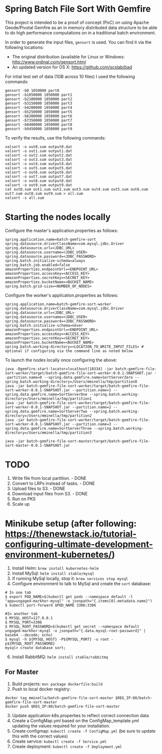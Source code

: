 # Spring Batch File Sort With Gemfire
This project is intended to be a proof of concept (PoC) on using Apache Geode/Pivotal Gemfire as an in memory distributed data structure to be able to do high performance computations on in a traditional batch environment.

In order to generate the input files, `gensort` is used.  You can find it via the following locations:
* The original distribution (available for Linux or Windows: http://www.ordinal.com/gensort.html
* An updated version for OS X: https://github.com/scslab/bad

For intial test set of data (1GB across 10 files) I used the following commands:
```
gensort -b0 1050000 part0
gensort -b1050000 1050000 part1
gensort -b2100000 1050000 part2
gensort -b3150000 1050000 part3
gensort -b4200000 1050000 part4
gensort -b5250000 1050000 part5
gensort -b6300000 1050000 part6
gensort -b7350000 1050000 part7
gensort -b8400000 1050000 part8
gensort -b9450000 1050000 part9
```

To verify the results, use the following commands:
```
valsort -o out0.sum output0.dat
valsort -o out1.sum output1.dat
valsort -o out2.sum output2.dat
valsort -o out3.sum output3.dat
valsort -o out4.sum output4.dat
valsort -o out5.sum output5.dat
valsort -o out6.sum output6.dat
valsort -o out7.sum output7.dat
valsort -o out8.sum output8.dat
valsort -o out9.sum output9.dat
cat out0.sum out1.sum out2.sum out3.sum out4.sum out5.sum out6.sum out7.sum out8.sum out9.sum > all.sum
valsort -s all.sum 
```

# Starting the nodes locally

Configure the master's application.properties as follows:

```
spring.application.name=batch-gemfire-sort
spring.datasource.driverClassName=com.mysql.jdbc.Driver
spring.datasource.url=<JDBC_URL>
spring.datasource.username=<JDBC_USER>
spring.datasource.password=<JDBC_PASSWORD>
spring.batch.initialize-schema=always
spring.batch.job.enabled=false
amazonProperties.endpointUrl=<ENDPOINT_URL>
amazonProperties.accessKey=<ACCESS_KEY>
amazonProperties.secretKey=<SECRET_KEY>
amazonProperties.bucketName=<BUCKET_NAME>
spring.batch.grid-size=<NUMBER_OF_NODES>
```


Configure the worker's application.properties as follows:

```
spring.application.name=batch-gemfire-sort-worker
spring.datasource.driverClassName=com.mysql.jdbc.Driver
spring.datasource.url=<JDBC_URL>
spring.datasource.username=<JDBC_USER>
spring.datasource.password=<JDBC_PASSWORD>
spring.batch.initialize-schema=never
amazonProperties.endpointUrl=<ENDPOINT_URL>
amazonProperties.accessKey=<ACCESS_KEY>
amazonProperties.secretKey=<SECRET_KEY>
amazonProperties.bucketName=<BUCKET_NAME>
spring.batch.working-directory=<LOCATION_TO_WRITE_INPUT_FILES> # optional if configuring via the command line as noted below
```

To launch the nodes locally once configuring the above:
```
java -Dgemfire.start-locator=localhost[10334] -jar batch-gemfire-file-sort-worker/target/batch-gemfire-file-sort-worker-0.0.1-SNAPSHOT.jar --partition.name=0 --spring.data.gemfire.name=SortServerZero --spring.batch.working-directory=/Users/mminella/tmp/partition0
java -jar batch-gemfire-file-sort-worker/target/batch-gemfire-file-sort-worker-0.0.1-SNAPSHOT.jar --partition.name=1 --spring.data.gemfire.name=SortServerOne --spring.batch.working-directory=/Users/mminella/tmp/partition1
java -jar batch-gemfire-file-sort-worker/target/batch-gemfire-file-sort-worker-0.0.1-SNAPSHOT.jar --partition.name=2 --spring.data.gemfire.name=SortServerTwo --spring.batch.working-directory=/Users/mminella/tmp/partition2
java -jar batch-gemfire-file-sort-worker/target/batch-gemfire-file-sort-worker-0.0.1-SNAPSHOT.jar --partition.name=3 --spring.data.gemfire.name=SortServerThree --spring.batch.working-directory=/Users/mminella/tmp/partition3

java -jar batch-gemfire-file-sort-master/target/batch-gemfire-file-sort-master-0.0.1-SNAPSHOT.jar
```

# TODO
1. Write file from local partition. - DONE
2. Convert to LRPs instead of tasks. - DONE
2. Upload files to S3. - DONE
3. Download input files from S3. - DONE
4. Run on PKS
5. Scale up

# Minikube setup (after following: https://thenewstack.io/tutorial-configuring-ultimate-development-environment-kubernetes/)

1. Install Helm: `brew install kubernetes-helm`
2. Install MySql: `helm install stable/mysql`
4. If running MySql locally, stop it: `brew services stop mysql`
5. Configure environment to talk to MySql and create the `sort` database:
```
# In one tab
$ export POD_NAME=$(kubectl get pods --namespace default -l "app=ungaged-markhor-mysql" -o jsonpath="{.items[0].metadata.name}")
$ kubectl port-forward $POD_NAME 3306:3306

#In another tab
$ MYSQL_HOST=127.0.0.1
$ MYSQL_PORT=3306
$ MYSQL_ROOT_PASSWORD=$(kubectl get secret --namespace default ungaged-markhor-mysql -o jsonpath="{.data.mysql-root-password}" | base64 --decode; echo)
$ mysql -h ${MYSQL_HOST} -P${MYSQL_PORT} -u root -p${MYSQL_ROOT_PASSWORD}
mysql> create database sort;
```

6. Install RabbitMQ: `helm install stable/rabbitmq`


## For Master
1. Build projects: `mvn package dockerfile:build`
2. Push to local docker registry:
```
docker tag mminella/batch-gemfire-file-sort-master $REG_IP:80/batch-gemfire-file-sort-master
docker push $REG_IP:80/batch-gemfire-file-sort-master
```
3. Update application-k8s.properties to reflect correct connection data
4. Create a ConfigMap.yml based on the ConfigMap_template.yml updating the values required for your installation.
5. Create configmap: `kubectl create -f ConfigMap.yml` (be sure to update this with the correct values)
6. Create service: `kubectl create -f Service.yml`
7. Create deployment: `kubectl create -f Deployment.yml`




